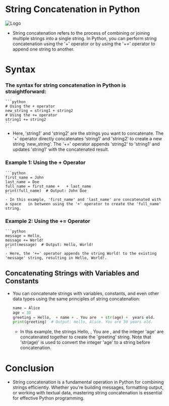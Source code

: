 # String Concatenation in Python
![Logo](https://imgs.search.brave.com/IC74SA3QfGArcPVQsfJMONl9ttpNGb-tFRU6NJhV1DI/rs:fit:860:0:0/g:ce/aHR0cHM6Ly93d3cu/a25vd2xlZGdlaHV0/LmNvbS9fbmV4dC9p/bWFnZT91cmw9aHR0/cHM6Ly9kMm8ydXRl/YnNpeHU0ay5jbG91/ZGZyb250Lm5ldC9t/ZWRpYS9pbWFnZXMv/Mjk3NDAyMTctZGIw/ZC00NDlkLWFiNGMt/Y2EyZDdiM2NjYmY3/LnBuZyZ3PTE5MjAm/cT03NQ)
- String concatenation refers to the process of combining or joining multiple strings into a single string. In Python, you can perform string concatenation using the '+' operator or by using the '+=' operator to append one string to another.
# Syntax
  ### The syntax for string concatenation in Python is straightforward:
    ```python
    # Using the + operator
    new_string = string1 + string2
    # Using the += operator
    string1 += string2
    ```
   - Here, 'string1' and 'string2' are the strings you want to concatenate. The '+' operator directly concatenates 'string1' and 'string2' to create a new string 'new_string'. The '+=' operator appends 'string2' to 'string1' and updates 'string1' with the concatenated result.
  ### Example 1: Using the + Operator
    ```python
    first_name = John
    last_name = Doe
    full_name = first_name +   + last_name
    print(full_name)  # Output: John Doe
    ```
    - In this example, 'first_name' and 'last_name' are concatenated with a space   in between using the '+' operator to create the 'full_name' string.
  ### Example 2: Using the += Operator
    ```python
    message = Hello, 
    message += World!
    print(message)  # Output: Hello, World!
    ```
    - Here, the '+=' operator appends the string World! to the existing 'message' string, resulting in Hello, World!.
## Concatenating Strings with Variables and Constants
- You can concatenate strings with variables, constants, and even other data types using the same principles of string concatenation:
    ```python
    name = Alice
    age = 30
    greeting = Hello,  + name + . You are  + str(age) +  years old.
    print(greeting)  # Output: Hello, Alice. You are 30 years old.
    ```
    - In this example, the strings Hello, , You are , and the integer 'age' are concatenated together to create the 'greeting' string. Note that 'str(age)' is used to convert the integer 'age' to a string before concatenation.
# Conclusion
- String concatenation is a fundamental operation in Python for combining strings efficiently. Whether you're building messages, formatting output, or working with textual data, mastering string concatenation is essential for effective Python programming.
